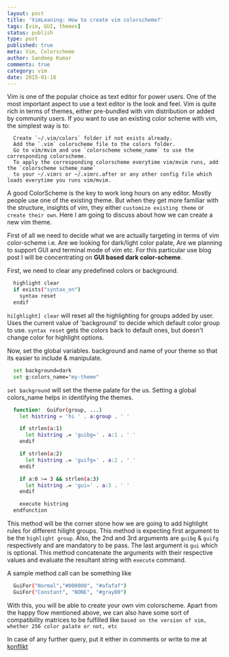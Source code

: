 ```yaml
---
layout: post
title: 'VimLeaning: How to create vim colorscheme?'
tags: [vim, GUI, themes]
status: publish
type: post
published: true
meta: Vim, Colorscheme
author: Sandeep Kumar
comments: true
category: vim
date: 2015-01-18
---
```


Vim is one of the popular choice as text editor for power users. One of the most important aspect to use a text editor is the look and feel. Vim is quite rich in terms of themes, either pre-bundled with vim distribution or added by community users. If you want to use an existing color scheme with vim, the simplest way is to:

```script
  Create `~/.vim/colors` folder if not exists already.
  Add the `.vim` colorscheme file to the colors folder.
  Go to vim/mvim and use `colorscheme scheme_name` to use the corresponding colorscheme.
  To apply the corresponding colorscheme everytime vim/mvim runs, add the `colorscheme scheme_name` 
  to your ~/.vimrc or ~/.vimrc.after or any other config file which loads everytime you runs vim/mvim.
```

A good ColorScheme is the key to work long hours on any editor. Mostly people use one of the existing theme. But when they get more familiar with the structure, insights of vim, they either `customize existing theme` or `create their own`. Here I am going to discuss about how we can create a new vim theme.

First of all we need to decide what we are actually targeting in terms of vim color-scheme i.e. Are we looking for dark/light color palate, Are we planning to support GUI and terminal mode of vim etc. For this particular use blog post I will be concentrating on __GUI based dark color-scheme__.

First, we need to clear any predefined colors or background.

```bash
  highlight clear
  if exists("syntax_on")
    syntax reset
  endif
```

`hi[ghlight] clear` will reset all the highlighting for groups added by user. Uses the current value of 'background' to decide which default color group to use. `syntax reset` gets the colors back to default ones, but doesn't change color for highlight options.

Now, set the global variables. background and name of your theme so that its easier to include & manipulate.

```bash
  set background=dark
  set g:colors_name="my-theme"
```

`set background` will set the theme palate for the us. Setting a global colors_name helps in identifying the themes.

```bash
  function!  GuiFor(group, ...)
    let histring = 'hi ' . a:group . ' '

    if strlen(a:1)
      let histring .= 'guibg=' . a:1 . ' '
    endif

    if strlen(a:2)
      let histring .= 'guifg=' . a:2 . ' '
    endif

    if a:0 >= 3 && strlen(a:3)
      let histring .= 'gui=' . a:3 . ' '
    endif

    execute histring
  endfunction
```

This method will be the corner stone how we are going to add highlight rules for different hilight groups. This method is expecting first argument to be the `highlight group`. Also, the 2nd and 3rd arguments are `guibg` & `guifg` respectively and are mandatory to be pass. The last argument is `gui` which is optional. This method concatenate the arguments with their respective values and evaluate the resultant string with `execute` command.

A sample method call can be something like 

```bash
  GuiFor("Normal","#000000", "#afafaf")
  GuiFor("Constant", "NONE", "#gray80")
```

With this, you will be able to create your own vim colorscheme. Apart from the happy flow mentioned above, we can also have some sort of compatibility matrices to be fulfilled like `based on the version of vim, whether 256 color palate or not, etc`

In case of any further query, put it either in comments or write to me at [konflikt](mailto:skr.ymca@gmail.com)
